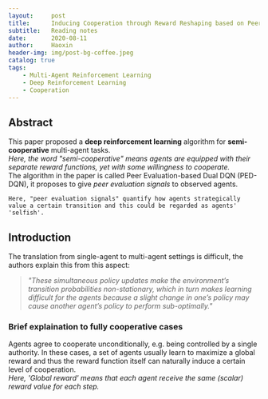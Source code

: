 ```yaml
---
layout:     post
title:      Inducing Cooperation through Reward Reshaping based on Peer Evaluations in Deep Multi-Agent Reinforcement Learning
subtitle:   Reading notes
date:       2020-08-11
author:     Haoxin
header-img: img/post-bg-coffee.jpeg
catalog: true
tags:
    - Multi-Agent Reinforcement Learning
    - Deep Reinforcement Learning
    - Cooperation
---
```


## Abstract  
This paper proposed a **deep reinforcement learning** algorithm for **semi-cooperative** multi-agent tasks.  
*Here, the word "semi-cooperative" means agents are equipped with their separate reward functions, yet with some willingness to cooperate.*  
The algorithm in the paper is called Peer Evaluation-based Dual DQN (PED-DQN), it proposes to give *peer evaluation signals* to observed agents.  

```
Here, "peer evaluation signals" quantify how agents strategically value a certain transition and this could be regarded as agents' 'selfish'.
```



## Introduction  
The translation from single-agent to multi-agent settings is difficult, the authors explain this from this aspect:  
> *"These simultaneous policy updates make the environment’s transition probabilities non-stationary, which in turn makes learning difficult for the agents because a slight change in one’s policy may cause another agent’s policy to perform sub-optimally."*  

### Brief explaination to fully cooperative cases  
Agents agree to cooperate unconditionally, e.g. being controlled by a single authority. In these cases, a set of agents usually learn to maximize a global  reward and thus the reward function itself can naturally induce a certain level of cooperation.  
*Here, 'Global reward' means that each agent receive the same (scalar) reward value for each
step.*  

